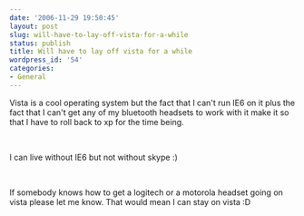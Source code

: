 ```yaml
---
date: '2006-11-29 19:50:45'
layout: post
slug: will-have-to-lay-off-vista-for-a-while
status: publish
title: Will have to lay off vista for a while
wordpress_id: '54'
categories:
- General
---
```


Vista is a cool operating system but the fact that I can't run IE6 on it plus the fact that I can't get any of my bluetooth headsets to work with it make it so that I have to roll back to xp for the time being.

 

I can live without IE6 but not without skype :)

 

If somebody knows how to get a logitech or a motorola headset going on vista please let me know. That would mean I can stay on vista :D
